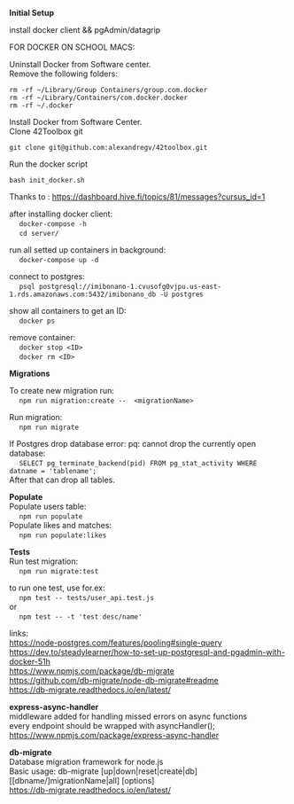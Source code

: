 **Initial Setup**
  
install docker client && pgAdmin/datagrip  

FOR DOCKER ON SCHOOL MACS:  
  
Uninstall Docker from Software center.  
Remove the following folders:  
  
	rm -rf ~/Library/Group Containers/group.com.docker  
	rm -rf ~/Library/Containers/com.docker.docker  
	rm -rf ~/.docker  

Install Docker from Software Center.  
Clone 42Toolbox git  
  
	git clone git@github.com:alexandregv/42toolbox.git  
Run the docker script  

	bash init_docker.sh  
  
  Thanks to : https://dashboard.hive.fi/topics/81/messages?cursus_id=1  
  
after installing docker client:  
	&emsp; `docker-compose -h`  
	&emsp; 	`cd server/`
  
run all setted up containers in background:  
	&emsp; `docker-compose up -d`  
  
connect to postgres:  
	&emsp; `psql postgresql://imibonano-1.cvusofg0vjpu.us-east-1.rds.amazonaws.com:5432/imibonano_db -U postgres`  
  
show all containers to get an ID:  
	&emsp; `docker ps`  
  
remove container:  
	&emsp; `docker stop <ID>`  
	&emsp; `docker rm <ID>`  
  
**Migrations**
  
To create new migration run:  
&emsp; `npm run migration:create --  <migrationName>`  
  
Run migration:  
&emsp; `npm run migrate`  
  
If Postgres drop database error: pq: cannot drop the currently open database:  
&emsp; `SELECT pg_terminate_backend(pid) FROM pg_stat_activity WHERE datname = 'tablename';`  
After that can drop all tables.  
  
**Populate**  
Populate users table:  
&emsp; `npm run populate`  
Populate likes and matches:  
&emsp; `npm run populate:likes`  
  
**Tests**  
Run test migration:  
&emsp; `npm run migrate:test`  
  
to run one test, use for.ex:  
&emsp; `npm test -- tests/user_api.test.js`  
or  
&emsp; `npm test -- -t 'test desc/name'`  
  
links:  
https://node-postgres.com/features/pooling#single-query  
https://dev.to/steadylearner/how-to-set-up-postgresql-and-pgadmin-with-docker-51h  
https://www.npmjs.com/package/db-migrate  
https://github.com/db-migrate/node-db-migrate#readme  
https://db-migrate.readthedocs.io/en/latest/  

  
**express-async-handler**  
middleware added for handling missed errors on async functions  
every endpoint should be wrapped with asyncHandler();  
https://www.npmjs.com/package/express-async-handler  
  
  
**db-migrate**  
Database migration framework for node.js  
Basic usage: db-migrate [up|down|reset|create|db] [[dbname/]migrationName|all] [options]  
https://db-migrate.readthedocs.io/en/latest/  
